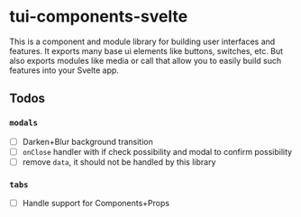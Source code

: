 # tui-components-svelte

This is a component and module library for building user interfaces and features.
It exports many base ui elements like buttons, switches, etc. But also exports modules like media or call that allow you to easily build such features into your Svelte app.

## Todos

### `modals`

- [ ] Darken+Blur background transition
- [ ] `onClose` handler with if check possibility and modal to confirm possibility
- [ ] remove `data`, it should not be handled by this library

### `tabs`

- [ ] Handle support for Components+Props
